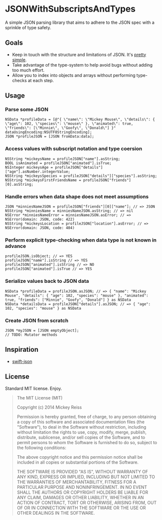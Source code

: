 # JSONWithSubscriptsAndTypes

A simple JSON parsing library that aims to adhere to the JSON spec with a sprinkle of type safety.

## Goals

* Keep in touch with the structure and limitations of JSON. It's [pretty simple](http://www.json.org/).
* Take advantage of the type-system to help avoid bugs without adding too much effort.
* Allow you to index into objects and arrays without performing type-checks at each step.

## Usage

### Parse some JSON

```objc
NSData *profileData = [@"{ \"name\": \"Mickey Mouse\", \"details\": { \"age\": 102, \"species\": \"mouse\" }, \"animated\": true, \"friends\": [\"Minnie\", \"Goofy\", \"Donald\"] }" dataUsingEncoding:NSUTF8StringEncoding];
JSON *profileJSON = [JSON fromData:data];
```

### Access values with subscript notation and type coersion

```objc
NSString *mickeysName = profileJSON["name"].asString;
BOOL isAnimated = profileJSON["animated"].isTrue;
NSInteger mickeysAge = profileJSON["details"]["age"].asNumber.integerValue;
NSString *mickeysSpecies = profileJSON["details"]["species"].asString;
NSString *mickeysFirstFriendsName = profileJSON["friends"][0].asString;
```

### Handle errors when data shape does not meet assumptions

```objc
JSON *minniesNameJSON = profileJSON["friends"][0]["name"]; // => JSON
NSString *minniesName = minniesNameJSON.asString; // => nil
NSError *minniesNameError = minniesNameJSON.asError; // => NSError(domain: JSON, code: 422)
NSString *mickeysLocation = profileJSON["location"].asError; // => NSError(domain: JSON, code: 404)
```

### Perform explicit type-checking when data type is not known in advance

```objc
profileJSON.isObject; // => YES
profileJSON["name"].isString // => YES
profileJSON["animated"].isString // => NO
profileJSON["animated"].isTrue // => YES
```

### Serialize values back to JSON data

```objc
NSData *profileData = profileJSON.asJSON; // => { "name": "Mickey Mouse", "details": { "age": 102, "species": "mouse" }, "animated": true, "friends": ["Minnie", "Goofy", "Donald"] } as NSData
NSData *detailsData = profileJSON["details"].asJSON; // => { "age": 102, "species": "mouse" } as NSData
```

### Create JSON from scratch

```objc
JSON *myJSON = [JSON emptyObject];
// TODO: Mutator methods
```

## Inspiration

* [swift-json](https://github.com/dankogai/swift-json/)

## License

Standard MIT license. Enjoy.

> The MIT License (MIT)
> 
> Copyright (c) 2014 Mickey Reiss
> 
> Permission is hereby granted, free of charge, to any person obtaining a copy
> of this software and associated documentation files (the "Software"), to deal
> in the Software without restriction, including without limitation the rights
> to use, copy, modify, merge, publish, distribute, sublicense, and/or sell
> copies of the Software, and to permit persons to whom the Software is
> furnished to do so, subject to the following conditions:
> 
> The above copyright notice and this permission notice shall be included in all
> copies or substantial portions of the Software.
> 
> THE SOFTWARE IS PROVIDED "AS IS", WITHOUT WARRANTY OF ANY KIND, EXPRESS OR
> IMPLIED, INCLUDING BUT NOT LIMITED TO THE WARRANTIES OF MERCHANTABILITY,
> FITNESS FOR A PARTICULAR PURPOSE AND NONINFRINGEMENT. IN NO EVENT SHALL THE
> AUTHORS OR COPYRIGHT HOLDERS BE LIABLE FOR ANY CLAIM, DAMAGES OR OTHER
> LIABILITY, WHETHER IN AN ACTION OF CONTRACT, TORT OR OTHERWISE, ARISING FROM,
> OUT OF OR IN CONNECTION WITH THE SOFTWARE OR THE USE OR OTHER DEALINGS IN THE
> SOFTWARE.
